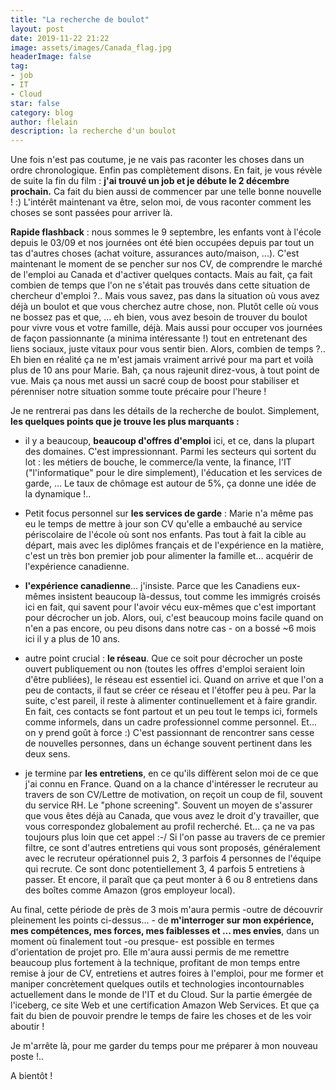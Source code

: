 ```yaml
---
title: "La recherche de boulot"
layout: post
date: 2019-11-22 21:22
image: assets/images/Canada_flag.jpg
headerImage: false
tag:
- job
- IT
- Cloud
star: false
category: blog
author: flelain
description: la recherche d'un boulot
---
```


Une fois n'est pas coutume, je ne vais pas raconter les choses dans un ordre chronologique. Enfin pas complètement disons. En fait, je vous révèle de suite la fin du film : **j'ai trouvé un job et je débute le 2 décembre prochain.** Ca fait du bien aussi de commencer par une telle bonne nouvelle ! :) L'intérêt maintenant va être, selon moi, de vous raconter comment les choses se sont passées pour arriver là.

<div class="breaker"> </div>

**Rapide flashback** : nous sommes le 9 septembre, les enfants vont à l'école depuis le 03/09 et nos journées ont été bien occupées depuis par tout un tas d'autres choses (achat voiture, assurances auto/maison, ...). C'est maintenant le moment de se pencher sur nos CV, de comprendre le marché de l'emploi au Canada et d'activer quelques contacts. Mais au fait, ça fait combien de temps que l'on ne s'était pas trouvés dans cette situation de chercheur d'emploi ?.. Mais vous savez, pas dans la situation où vous avez déjà un boulot et que vous cherchez autre chose, non. Plutôt celle où vous ne bossez pas et que, ... eh bien, vous avez besoin de trouver du boulot pour vivre vous et votre famille, déjà. Mais aussi pour occuper vos journées de façon passionnante (a minima intéressante !) tout en entretenant des liens sociaux, juste vitaux pour vous sentir bien. Alors, combien de temps ?.. Eh bien en réalité ça ne m'est jamais vraiment arrivé pour ma part et voilà plus de 10 ans pour Marie. Bah, ça nous rajeunit direz-vous, à tout point de vue. Mais ça nous met aussi un sacré coup de boost pour stabiliser et pérenniser notre situation somme toute précaire pour l'heure !

<div class="breaker"> </div>

Je ne rentrerai pas dans les détails de la recherche de boulot. Simplement, **les quelques points que je trouve les plus marquants :**
- il y a beaucoup, **beaucoup d'offres d'emploi** ici, et ce, dans la plupart des domaines. C'est impressionnant. Parmi les secteurs qui sortent du lot : les métiers de bouche, le commerce/la vente, la finance, l'IT ("l'informatique" pour le dire simplement), l'éducation et les services de garde, ... Le taux de chômage est autour de 5%, ça donne une idée de la dynamique !..

- Petit focus personnel sur **les services de garde** : Marie n'a même pas eu le temps de mettre à jour son CV qu'elle a embauché au service périscolaire de l'école où sont nos enfants. Pas tout à fait la cible au départ, mais avec les diplômes français et de l'expérience en la matière, c'est un très bon premier job pour alimenter la famille et... acquérir de l'expérience canadienne.

- **l'expérience canadienne**... j'insiste. Parce que les Canadiens eux-mêmes insistent beaucoup là-dessus, tout comme les immigrés croisés ici en fait, qui savent pour l'avoir vécu eux-mêmes que c'est important pour décrocher un job. Alors, oui, c'est beaucoup moins facile quand on n'en a pas encore, ou peu disons dans notre cas - on a bossé ~6 mois ici il y a plus de 10 ans.

- autre point crucial : **le réseau**. Que ce soit pour décrocher un poste ouvert publiquement ou non (toutes les offres d'emploi seraient loin d'être publiées), le réseau est essentiel ici. Quand on arrive et que l'on a peu de contacts, il faut se créer ce réseau et l'étoffer peu à peu. Par la suite, c'est pareil, il reste à alimenter continuellement et à faire grandir. En fait, ces contacts se font partout et un peu tout le temps ici, formels comme informels, dans un cadre professionnel comme personnel. Et... on y prend goût à force :) C'est passionnant de rencontrer sans cesse de nouvelles personnes, dans un échange souvent pertinent dans les deux sens.

- je termine par **les entretiens**, en ce qu'ils diffèrent selon moi de ce que j'ai connu en France. Quand on a la chance d'intéresser le recruteur au travers de son CV/Lettre de motivation, on reçoit un coup de fil, souvent du service RH. Le "phone screening". Souvent un moyen de s'assurer que vous êtes déjà au Canada, que vous avez le droit d'y travailler, que vous correspondez globalement au profil recherché. Et... ça ne va pas toujours plus loin que cet appel :-/ Si l'on passe au travers de ce premier filtre, ce sont d'autres entretiens qui vous sont proposés, généralement avec le recruteur opérationnel puis 2, 3 parfois 4 personnes de l'équipe qui recrute. Ce sont donc potentiellement 3, 4 parfois 5 entretiens à passer. Et encore, il paraît que ça peut monter à 6 ou 8 entretiens dans des boîtes comme Amazon (gros employeur local).

<div class="breaker"> </div>

Au final, cette période de près de 3 mois m'aura permis -outre de découvrir pleinement les points ci-dessus... - de **m'interroger sur mon expérience, mes compétences, mes forces, mes faiblesses et ... mes envies**, dans un moment où finalement tout -ou presque- est possible en termes d'orientation de projet pro. Elle m'aura aussi permis de me remettre beaucoup plus fortement à la technique, profitant de mon temps entre remise à jour de CV, entretiens et autres foires à l'emploi, pour me former et maniper concrètement quelques outils et technologies incontournables actuellement dans le monde de l'IT et du Cloud. Sur la partie émergée de l'iceberg, ce site Web et une certification Amazon Web Services. Et que ça fait du bien de pouvoir prendre le temps de faire les choses et de les voir aboutir !

Je m'arrête là, pour me garder du temps pour me préparer à mon nouveau poste !..

A bientôt !
